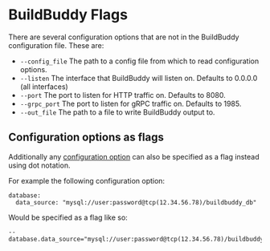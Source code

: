 <!--
{
  "name": "Flags",
  "category": "5f84be4816a46711e64ca065",
  "priority": 100
}
-->

# BuildBuddy Flags

There are several configuration options that are not in the BuildBuddy configuration file. These are:

- `--config_file` The path to a config file from which to read configuration options.
- `--listen` The interface that BuildBuddy will listen on. Defaults to 0.0.0.0 (all interfaces)
- `--port` The port to listen for HTTP traffic on. Defaults to 8080.
- `--grpc_port` The port to listen for gRPC traffic on. Defaults to 1985.
- `--out_file` The path to a file to write BuildBuddy output to.

## Configuration options as flags

Additionally any [configuration option](config.md) can also be specified as a flag instead using dot notation.

For example the following configuration option:
```
database:
  data_source: "mysql://user:password@tcp(12.34.56.78)/buildbuddy_db"
```

Would be specified as a flag like so:
```
--database.data_source="mysql://user:password@tcp(12.34.56.78)/buildbuddy_db"
```